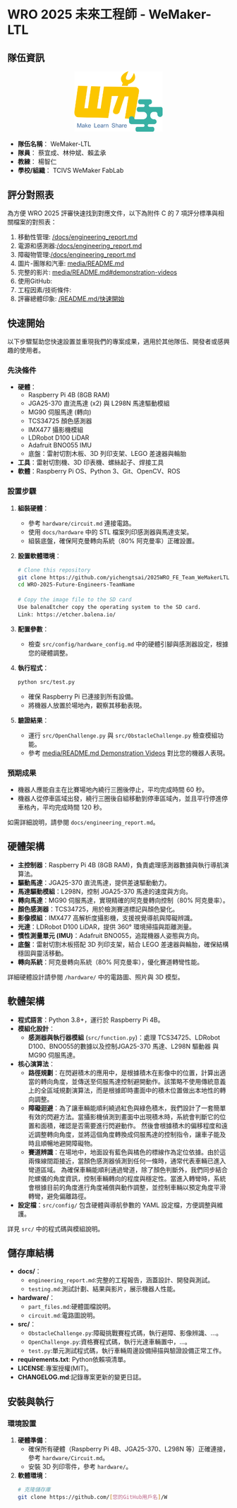 # WRO 2025 未來工程師 - WeMaker-LTL

## 隊伍資訊

<div align="center"><img src="img/WeMaker - LOGO.png" width="200px"></div>

- **隊伍名稱**： WeMaker-LTL
- **隊員**： 蔡宜成、林仲斌、賴孟承
- **教練**： 楊智仁
- **學校/組織**： TCIVS WeMaker FabLab

## 評分對照表
為方便 WRO 2025 評審快速找到對應文件，以下為附件 C 的 7 項評分標準與相關檔案的對照表：
1. 移動性管理: [/docs/engineering_report.md](docs/engineering_report.md#移動性管理)
2. 電源和感測器:[/docs/engineering_report.md](docs/engineering_report.md#電源管理與感測)
3. 障礙物管理:[/docs/engineering_report.md](docs/engineering_report.md#障礙管理)
4. 圖片-團隊和汽車: [media/README.md](media/README.md)
5. 完整的影片: [media/README.md#demonstration-videos](media/README.md#demonstration-videos)
6. 使用GitHub:
7. 工程因素/技術條件:
8. 評審總體印象: [/README.md/快速開始](README.md#快速開始)

## 快速開始
以下步驟幫助您快速設置並重現我們的專案成果，適用於其他隊伍、開發者或感興趣的使用者。

### 先決條件
- **硬體**：
  - Raspberry Pi 4B (8GB RAM)
  - JGA25-370 直流馬達 (x2) 與 L298N 馬達驅動模組
  - MG90 伺服馬達 (轉向)
  - TCS34725 顏色感測器
  - IMX477 攝影機模組
  - LDRobot D100 LiDAR
  - Adafruit BNO055 IMU
  - 底盤：雷射切割木板、3D 列印支架、LEGO 差速器與輪胎
- **工具**：雷射切割機、3D 印表機、螺絲起子、焊接工具
- **軟體**：Raspberry Pi OS、Python 3、Git、OpenCV、ROS

### 設置步驟
1. **組裝硬體**：
   - 參考 `hardware/circuit.md` 連接電路。
   - 使用 `docs/hardware` 中的 STL 檔案列印感測器與馬達支架。
   - 組裝底盤，確保阿克曼轉向系統（80% 阿克曼率）正確設置。
2. **設置軟體環境**：

   ```bash
   # Clone this repository
   git clone https://github.com/yichengtsai/2025WRO_FE_Team_WeMakerLTL.git
   cd WRO-2025-Future-Engineers-TeamName

   # Copy the image file to the SD card
   Use balenaEtcher copy the operating system to the SD card.
   Link: https://etcher.balena.io/
   ```
3. **配置參數**：
   - 檢查 `src/config/hardware_config.md` 中的硬體引腳與感測器設定，根據您的硬體調整。
4. **執行程式**：
   ```bash
   python src/test.py
   ```
   - 確保 Raspberry Pi 已連接到所有設備。
   - 將機器人放置於場地內，觀察其移動表現。
5. **驗證結果**：
   - 運行 `src/OpenChallenge.py` 與 `src/ObstacleChallenge.py` 檢查模組功能。
   - 參考 [media/README.md Demonstration Videos](media/README.md#demonstration-videos) 對比您的機器人表現。

### 預期成果
- 機器人應能自主在比賽場地內繞行三圈後停止，平均完成時間 60 秒。
- 機器人從停車區域出發，繞行三圈後自組移動到停車區域內，並且平行停進停車格內，平均完成時間 120 秒。

如需詳細說明，請參閱 `docs/engineering_report.md`。

## 硬體架構
- **主控制器**：Raspberry Pi 4B (8GB RAM)，負責處理感測器數據與執行導航演算法。
- **驅動馬達**：JGA25-370 直流馬達，提供差速驅動動力。
- **馬達驅動模組**：L298N，控制 JGA25-370 馬達的速度與方向。
- **轉向馬達**：MG90 伺服馬達，實現精確的阿克曼轉向控制（80% 阿克曼率）。
- **顏色感測器**：TCS34725，用於檢測賽道標記與顏色變化。
- **影像模組**：IMX477 高解析度攝影機，支援視覺導航與障礙辨識。
- **光達**：LDRobot D100 LiDAR，提供 360° 環境掃描與距離測量。
- **慣性測量單元 (IMU)**：Adafruit BNO055，追蹤機器人姿態與方向。
- **底盤**：雷射切割木板搭配 3D 列印支架，結合 LEGO 差速器與輪胎，確保結構穩固與靈活移動。
- **轉向系統**：阿克曼轉向系統（80% 阿克曼率），優化賽道轉彎性能。

詳細硬體設計請參閱 `/hardware/` 中的電路圖、照片與 3D 模型。

## 軟體架構
- **程式語言**：Python 3.8+，運行於 Raspberry Pi 4B。
- **模組化設計**：
  - **感測器與執行器模組** (`src/function.py`)：處理 TCS34725、LDRobot D100、BNO055的數據以及控制JGA25-370 馬達、L298N 驅動器 與 MG90 伺服馬達。
- **核心演算法**：
  - **路徑規劃**：在閃避積木的應用中，是根據積木在影像中的位置，計算出適當的轉向角度，並傳送至伺服馬達控制避開動作。該策略不使用傳統意義上的全區域規劃演算法，而是根據即時畫面中的積木位置做出本地性的轉向調整。
  - **障礙迴避**：為了讓車輛能順利繞過紅色與綠色積木，我們設計了一套簡單有效的閃避方法。當攝影機偵測到畫面中出現積木時，系統會判斷它的位置和面積，確認是否需要進行閃避動作。
  然後會根據積木的偏移程度和遠近調整轉向角度，並將這個角度轉換成伺服馬達的控制指令，讓車子能及時且順暢地避開障礙物。
  - **賽道辨識**：在場地中，地面設有藍色與橘色的標線作為定位依據。由於這兩條線間距接近，當顏色感測器偵測到任何一條時，通常代表車輛已進入彎道區域。
  為確保車輛能順利通過彎道，除了顏色判斷外，我們同步結合陀螺儀的角度資訊，控制車輛轉向的程度與穩定性。當進入轉彎時，系統會根據目前的角度進行角度補償與動作調整，並控制車輛以預定角度平滑轉彎，避免偏離路徑。
- **設定檔**：`src/config/` 包含硬體與導航參數的 YAML 設定檔，方便調整與維護。

詳見 `src/` 中的程式碼與模組說明。

## 儲存庫結構
- **docs/**：
  - `engineering_report.md`:完整的工程報告，涵蓋設計、開發與測試。
  - `testing.md`:測試計劃、結果與影片，展示機器人性能。
- **hardware/**：
  - `part_files.md`:硬體圖檔說明。
  - `circuit.md`:電路圖說明。
- **src/**：
  - `ObstacleChallenge.py`:障礙挑戰賽程式碼，執行避障、影像辨識、...。
  - `OpenChallenge.py`:資格賽程式碼，執行光達車輛置中，...。
  - `test.py`:單元測試程式碼，執行車輛周邊設備掃描與驗證設備正常工作。
- **requirements.txt**: Python依賴項清單。
- **LICENSE**:專案授權(MIT)。
- **CHANGELOG.md**:記錄專案更新的變更日誌。

## 安裝與執行
### 環境設置
1. **硬體準備**：
   - 確保所有硬體（Raspberry Pi 4B、JGA25-370、L298N 等）正確連接，參考 `hardware/Circuit.md`。
   - 安裝 3D 列印零件，參考 `hardware/`。
2. **軟體環境**：
   ```bash
   # 克隆儲存庫
   git clone https://github.com/[您的GitHub用戶名]/W